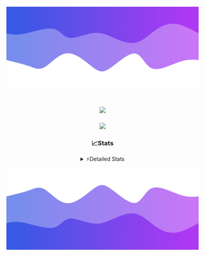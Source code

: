 ![Header](./header.png)
<div align="center">

<h1 align="center">
  <a href="https://git.io/typing-svg">
    <img src="https://readme-typing-svg.herokuapp.com/?lines=Hello,+There!+%F0%9F%91%8B;This+is+chicho.;Owner+on+Ocean;&center=true&size=25">
  </a>
</h1>
  
<p align="center">
  <img src="https://lanyard.cnrad.dev/api/852683595378196480" />
</p>

### 📈Stats
<details>
    <summary> ⚡Detailed Stats</summary>
    <br/>

<!--START_SECTION:waka-->
![Code Time](http://img.shields.io/badge/Code%20Time-1%2C086%20hrs%2056%20mins-blue)

![Profile Views](http://img.shields.io/badge/Profile%20Views-2-blue)

**🐱 My GitHub Data** 

> 📦 189.3 kB Used in GitHub's Storage 
 > 
> 🏆 0 Contributions in the Year 2025
 > 
> 🚫 Not Opted to Hire
 > 
> 📜 15 Public Repositories 
 > 
> 🔑 13 Private Repositories 
 > 
**I'm a Night 🦉** 

```text
🌞 Morning                24 commits          █░░░░░░░░░░░░░░░░░░░░░░░░   04.44 % 
🌆 Daytime                73 commits          ███░░░░░░░░░░░░░░░░░░░░░░   13.52 % 
🌃 Evening                239 commits         ███████████░░░░░░░░░░░░░░   44.26 % 
🌙 Night                  204 commits         █████████░░░░░░░░░░░░░░░░   37.78 % 
```
📅 **I'm Most Productive on Friday** 

```text
Monday                   29 commits          █░░░░░░░░░░░░░░░░░░░░░░░░   05.37 % 
Tuesday                  116 commits         █████░░░░░░░░░░░░░░░░░░░░   21.48 % 
Wednesday                84 commits          ████░░░░░░░░░░░░░░░░░░░░░   15.56 % 
Thursday                 73 commits          ███░░░░░░░░░░░░░░░░░░░░░░   13.52 % 
Friday                   127 commits         ██████░░░░░░░░░░░░░░░░░░░   23.52 % 
Saturday                 62 commits          ███░░░░░░░░░░░░░░░░░░░░░░   11.48 % 
Sunday                   49 commits          ██░░░░░░░░░░░░░░░░░░░░░░░   09.07 % 
```


📊 **This Week I Spent My Time On** 

```text
🕑︎ Time Zone: America/Argentina/Buenos_Aires

💬 Programming Languages: 
TypeScript               24 hrs 17 mins      ████████████████████████░   95.56 % 
Other                    31 mins             █░░░░░░░░░░░░░░░░░░░░░░░░   02.09 % 
JavaScript               25 mins             ░░░░░░░░░░░░░░░░░░░░░░░░░   01.66 % 
Python                   10 mins             ░░░░░░░░░░░░░░░░░░░░░░░░░   00.69 % 

🔥 Editors: 
Cursor                   25 hrs 25 mins      █████████████████████████   100.00 % 

🐱‍💻 Projects: 
ocean-backend            25 hrs 25 mins      █████████████████████████   100.00 % 

💻 Operating System: 
Windows                  25 hrs 25 mins      █████████████████████████   100.00 % 
```

**I Mostly Code in JavaScript** 

```text
JavaScript               8 repos             ██████░░░░░░░░░░░░░░░░░░░   24.24 % 
HTML                     7 repos             █████░░░░░░░░░░░░░░░░░░░░   21.21 % 
TypeScript               4 repos             ███░░░░░░░░░░░░░░░░░░░░░░   12.12 % 
Astro                    2 repos             ██░░░░░░░░░░░░░░░░░░░░░░░   06.06 % 
SCSS                     1 repo              █░░░░░░░░░░░░░░░░░░░░░░░░   03.03 % 
```




 Last Updated on 23/02/2025 09:14:52 UTC
<!--END_SECTION:waka-->
</details>

![Footer](./footer.png)
